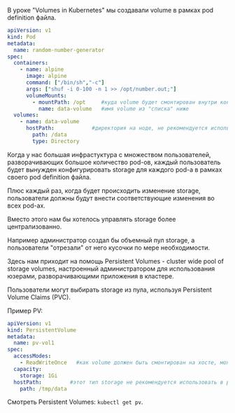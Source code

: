 В уроке "Volumes in Kubernetes" мы создавали volume в рамках pod definition файла.

```yaml
apiVersion: v1
kind: Pod
metadata:
  name: random-number-generator
spec:
  containers:
    - name: alpine
      image: alpine
      command: ["/bin/sh","-c"]
      args: ["shuf -i 0-100 -n 1 >> /opt/number.out;"]
      volumeMounts:
        - mountPath: /opt     #куда volume будет смонтирован внутри контейнера
          name: data-volume   #имя volume из "списка" ниже
  volumes:
    - name: data-volume
      hostPath:            #директория на ноде, не рекомендуется использовать этот тип, если в кластере несколько нод, т.к. в этом случае указанная папка должна существовать на всех нодах кластера и иметь одинаковый контент
        path: /data
        type: Directory
```

Когда у нас большая инфрастуктура с множеством пользователей, разворачивающих большое количество pod-ов, каждый пользователь будет вынужден конфигурировать storage для каждого pod-а в рамках своего pod definition файла.

Плюс каждый раз, когда будет происходить изменение storage, пользователи должны будут внести соответствующие изменения во всех pod-ах.

Вместо этого нам бы хотелось управлять storage более централизованно.

Например администратор создал бы объемный пул storage, а пользователи "отрезали" от него кусочки по мере необходимости.

Здесь нам приходит на помощь Persistent Volumes - cluster wide pool of storage volumes, настроенный администратором для использования юзерами, разворачивающими приложения в кластере.

Пользователи могут выбирать storage из пула, используя Persistent Volume Claims (PVC).

Пример PV:

```yaml
apiVersion: v1
kind: PersistentVolume
metadata:
  name: pv-vol1
spec:
  accessModes:
    - ReadWriteOnce   #как volume должен быть смонтирован на хосте, может быть еще ReadOnlyMany, ReadWriteMany
  capacity:
    storage: 1Gi
  hostPath:         #этот тип storage не рекомендуется использовать в prod-е
    path: /tmp/data
```

Смотреть Persistent Volumes: `kubectl get pv`.